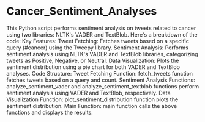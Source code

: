 # Cancer_Sentiment_Analyses

This Python script performs sentiment analysis on tweets related to cancer using two libraries: NLTK's VADER and TextBlob. Here's a breakdown of the code:
Key Features:
Tweet Fetching: Fetches tweets based on a specific query (#cancer) using the Tweepy library.
Sentiment Analysis: Performs sentiment analysis using NLTK's VADER and TextBlob libraries, categorizing tweets as Positive, Negative, or Neutral.
Data Visualization: Plots the sentiment distribution using a pie chart for both VADER and TextBlob analyses.
Code Structure:
Tweet Fetching Function: fetch_tweets function fetches tweets based on a query and count.
Sentiment Analysis Functions: analyze_sentiment_vader and analyze_sentiment_textblob functions perform sentiment analysis using VADER and TextBlob, respectively.
Data Visualization Function: plot_sentiment_distribution function plots the sentiment distribution.
Main Function: main function calls the above functions and displays the results.
